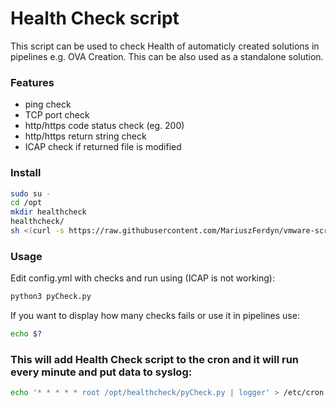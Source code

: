 # Health Check script

This script can be used to check Health of automaticly created solutions in pipelines e.g. OVA Creation. This can be also used as a standalone solution.

### Features 
* ping check
* TCP port check
* http/https code status check (eg. 200)
* http/https return string check
* ICAP check if returned file is modified

### Install
```bash
sudo su -
cd /opt
mkdir healthcheck
healthcheck/
sh <(curl -s https://raw.githubusercontent.com/MariuszFerdyn/vmware-scripts/main/HealthCheck/install.sh || wget -q -O - https://raw.githubusercontent.com/MariuszFerdyn/vmware-scripts/main/HealthCheck/install.sh)
```
### Usage

Edit config.yml with checks and run using (ICAP is not working):
```bash
python3 pyCheck.py
```
If you want to display how many checks fails or use it in pipelines use:
```bash
echo $?
```
### This will add Health Check script to the cron and it will run every minute and put data to syslog:
```bash
echo '* * * * * root /opt/healthcheck/pyCheck.py | logger' > /etc/cron.d/pyMonitor
```
